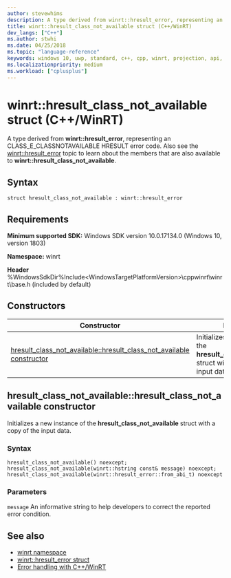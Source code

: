 ```yaml
---
author: stevewhims
description: A type derived from winrt::hresult_error, representing an CLASS_E_CLASSNOTAVAILABLE HRESULT error code.
title: winrt::hresult_class_not_available struct (C++/WinRT)
dev_langs: ["C++"]
ms.author: stwhi
ms.date: 04/25/2018
ms.topic: "language-reference"
keywords: windows 10, uwp, standard, c++, cpp, winrt, projection, api, reference, hresult, error, code, CLASS_E_CLASSNOTAVAILABLE
ms.localizationpriority: medium
ms.workload: ["cplusplus"]
---
```


# winrt::hresult_class_not_available struct (C++/WinRT)
A type derived from **winrt::hresult_error**, representing an CLASS_E_CLASSNOTAVAILABLE HRESULT error code. Also see the [winrt::hresult_error](hresult-error.md) topic to learn about the members that are also available to **winrt::hresult_class_not_available**.

## Syntax
```cppwinrt
struct hresult_class_not_available : winrt::hresult_error
```

## Requirements
**Minimum supported SDK:** Windows SDK version 10.0.17134.0 (Windows 10, version 1803)

**Namespace:** winrt

**Header** %WindowsSdkDir%Include\<WindowsTargetPlatformVersion>\cppwinrt\winrt\base.h (included by default)

## Constructors
|Constructor|Description|
|------------|-----------------|
|[hresult_class_not_available::hresult_class_not_available constructor](#hresult_class_notavailablehresult_class_notavailable-constructor)|Initializes a new instance of the **hresult_class_not_available** struct with a copy of the input data.|

## hresult_class_not_available::hresult_class_not_available constructor
Initializes a new instance of the **hresult_class_not_available** struct with a copy of the input data.

### Syntax
```cppwinrt
hresult_class_not_available() noexcept;
hresult_class_not_available(winrt::hstring const& message) noexcept;
hresult_class_not_available(winrt::hresult_error::from_abi_t) noexcept
```

### Parameters
`message`
An informative string to help developers to correct the reported error condition.

## See also 
* [winrt namespace](../winrt.md)
* [winrt::hresult_error struct](hresult-error.md)
* [Error handling with C++/WinRT](/windows/uwp/cpp-and-winrt-apis/error-handling)
